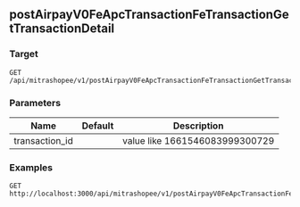 ## postAirpayV0FeApcTransactionFeTransactionGetTransactionDetail


### Target
```
GET /api/mitrashopee/v1/postAirpayV0FeApcTransactionFeTransactionGetTransactionDetail
```

### Parameters
Name | Default | Description
--- | --- | ---
transaction_id||value like 1661546083999300729



### Examples

```
GET http://localhost:3000/api/mitrashopee/v1/postAirpayV0FeApcTransactionFeTransactionGetTransactionDetail
```

